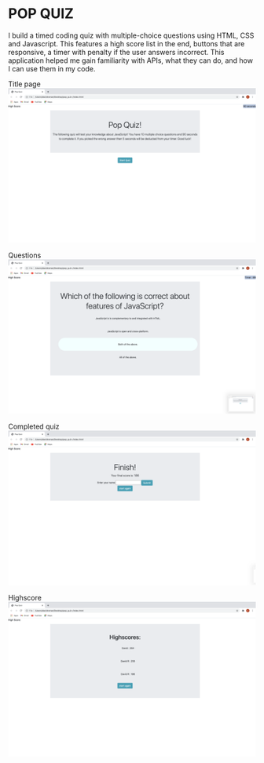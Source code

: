 # POP QUIZ 
I build a timed coding quiz with multiple-choice questions using HTML, CSS and Javascript. This features a high score list in the end, buttons that are responsive, a timer with penalty if the user answers incorrect. This application helped me gain familiarity with APIs, what they can do, and how I can use them in my code.


Title page 
![](photos/title.png)

Questions 
![](photos/question.png)

Completed quiz 
![](photos/finish.png)

Highscore
![](photos/highscore.png)
